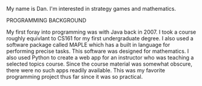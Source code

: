 My name is Dan. I'm interested in strategy games and mathematics.


PROGRAMMING BACKGROUND

My first foray into programming was with Java back in 2007. I took a course roughly equivlant
to CS161 for my first undergraduate degree. I also used a software package called MAPLE which
has a built in language for performing precise tasks. This software was designed for
mathematics. I also used Python to create a web app for an instructor who was teaching a
selected topics course. Since the course material was somewhat obscure, there were no such
apps readily available. This was my favorite programming project thus far since it was
so practical.